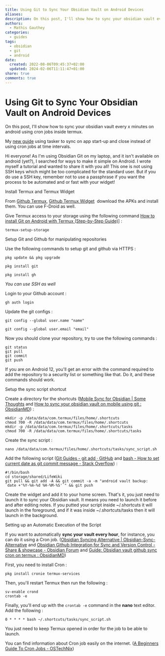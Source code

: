 ```yaml
---
title: Using Git to Sync Your Obsidian Vault on Android Devices
aliases: 
description: On this post, I'll show how to sync your obsidian vault every x minutes on android using cron jobs inside termux.
authors:
  - Mathis Gauthey
categories:
  - guides
tags:
  - obsidian
  - git
  - android
date:
  created: 2022-08-06T09:45:37+02:00
  updated: 2024-02-06T11:11:47+01:00
share: true
comments: true
---
```


# Using Git to Sync Your Obsidian Vault on Android Devices

On this post, I'll show how to sync your obsidian vault every x minutes on android using cron jobs inside termux.

<!-- more -->

My [new guide](./How%20to%20Use%20Obsidian%20Git%20Sync%20on%20Android.md) using tasker to sync on app start-up and close instead of using cron jobs at time intervals.

Hi everyone! As I'm using Obsidian Git on my laptop, and it isn't available on android (yet?), I searched for ways to make it simple on Android. I wrote myself a tutorial and wanted to share it with you all! This one is not using SSH keys which might be too complicated for the standard user. But if you do use a SSH key, remember not to use a passphrase if you want the process to be automated and or fast with your widget!

Install Termux and Termux Widget

From [Github Termux](https://github.com/termux/termux-app), [Github Termux Widget](https://github.com/termux/termux-widget)  download the APKs and install them. You can use F-Droid as well.

Give Termux access to your storage using the following command [How to install Git on Android with Termux (Step-by-Step Guide)](https://www.techrepublic.com/article/how-to-install-git-on-android/)] :

```
termux-setup-storage
```

Setup Git and Github for manipulating repositories

Use the following commands to setup git and github via HTTPS :

```
pkg update && pkg upgrade
```

```
pkg install git
```

```
pkg install gh
```

_You can use SSH as well_

Login to your Github account :

```
gh auth login
```

Update the git configs :

```
git config --global user.name "name"
```

```
git config --global user.email "email"
```

Now you should clone your repository, try to use the following commands :

```
git status
git pull
git commit
git push
```

If you are on Android 12, you'll get an error with the command required to add the repository to a security list or something like that. Do it, and these commands should work.

Setup the sync script shortcut

Create a directory for the shortcuts ([Mobile Sync for Obsidian | Some Thoughts](https://werzum.github.io/tech/2022/02/13/Obsidian-Mobile-Sync.html) and [How to sync your obsidian vault on mobile using git : ObsidianMD](https://www.reddit.com/r/ObsidianMD/comments/v6otbu/how_to_sync_your_obsidian_vault_on_mobile_using/)) :

```
mkdir -p /data/data/com.termux/files/home/.shortcuts
chmod 700 -R /data/data/com.termux/files/home/.shortcuts
mkdir -p /data/data/com.termux/files/home/.shortcuts/tasks
chmod 700 -R /data/data/com.termux/files/home/.shortcuts/tasks
```

Create the sync script :

```
nano /data/data/com.termux/files/home/.shortcuts/tasks/sync_script.sh
```

Add the following script ([Git Guides - git add · GitHub](https://github.com/git-guides/git-add) and [bash - How to set current date as git commit message - Stack Overflow](https://stackoverflow.com/questions/4654437/how-to-set-current-date-as-git-commit-message)) :

```
#!/bin/bash
cd storage/shared/LifeWiki
git pull && git add -A && git commit -a -m "android vault backup: `date +'%Y-%m-%d %H-%M-%S'`" && git push
```

Create the widget and add it to your home screen. That's it, you just need to launch it to sync your Obsidian vault. It means you need to launch it before and after editing notes. If you putted your script inside ~/.shortcuts it will launch in the foreground, and if it was inside ~/.shortcuts/tasks then it will launch in the background.

Setting up an Automatic Execution of the Script

If you want to automatically **sync your vault every hour**, for instance, you can do it using a Cron job. ([Obsidian Syncing Alternative | Obsidian-Sync-Alternative](https://pulinagrawal.github.io/Obsidian-Sync-Alternative/) and [Obsidian Github Integration for Sync and Version Control - Share & showcase - Obsidian Forum](https://forum.obsidian.md/t/obsidian-github-integration-for-sync-and-version-control/6369) and [Guide: Obsidian vault github sync cron on termux : ObsidianMD](https://www.reddit.com/r/ObsidianMD/comments/qep4gn/guide_obsidian_vault_github_sync_cron_on_termux/))

First, you need to install Cron :

```
pkg install cronie termux-services
```

Then, you'll restart Termux then run the following :

```
sv-enable crond
crontab -e 
```

Finally, you'll end up with the `crontab -e` command in the **nano** text editor. Add the following :

```
0 * * * * bash ~/.shortcuts/tasks/sync_script.sh
```

You just need to keep Termux opened in order for the job to be able to launch.

You can find information about Cron job easily on the internet. ([A Beginners Guide To Cron Jobs - OSTechNix](https://ostechnix.com/a-beginners-guide-to-cron-jobs/))
